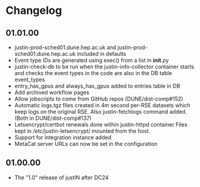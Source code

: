 # Changelog

## 01.01.00
- justin-prod-sched01.dune.hep.ac.uk and justin-prod-sched01.dune.hep.ac.uk
  included in defaults
- Event type IDs are generated using exec() from a list in __init__.py
- justin-check-db to be run when the justin-info-collector container starts
  and checks the event types in the code are also in the DB table event_types
- entry_has_gpus and always_has_gpus added to entries table in DB
- Add archived workflow pages
- Allow jobscripts to come from GitHub repos (DUNE/dist-comp#152)
- Automatic logs.tgz files created in 4m second per-RSE datasets which keep
  logs on the original RSE. Also justin-fetchlogs command added.
  (Both in DUNE/dist-comp#137)
- Letsencrypt/certbot renewals done within justin-httpd container
  Files kept in /etc/justin-letsencrypt/ mounted from the host.
- Support for integration instance added
- MetaCat server URLs can now be set in the configuration

## 01.00.00
- The "1.0" release of justIN after DC24
